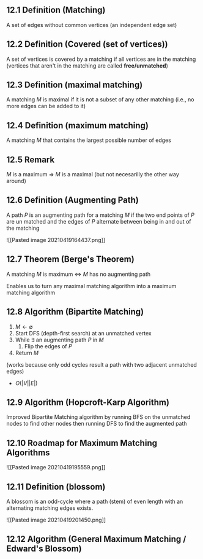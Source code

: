 ## 12.1 Definition (Matching)
A set of edges without common vertices (an independent edge set)

## 12.2 Definition (Covered (set of vertices))
A set of vertices is covered by a matching if all vertices are in the matching
(vertices that aren't in the matching are called **free/unmatched**)

## 12.3 Definition (maximal matching)
A matching $M$ is maximal if it is not a subset of any other matching (i.e., no more edges can be added to it)

## 12.4 Definition (maximum matching)
A matching $M$ that contains the largest possible number of edges

## 12.5 Remark
$M$ is a maximum => $M$ is a maximal (but not necesarilly the other way around)

## 12.6 Definition (Augmenting Path)
A path $P$ is an augmenting path for a matching $M$ if the two end points of $P$ are un matched and the edges of $P$ alternate between being in and out of the matching

![[Pasted image 20210419164437.png]]

## 12.7 Theorem (Berge's Theorem)
A matching $M$ is maximum $\Leftrightarrow$ $M$ has no augmenting path

Enables us to turn any maximal matching algorithm into a maximum matching algorithm 

## 12.8 Algorithm (Bipartite Matching)
1. $M \leftarrow \emptyset$
2. Start DFS (depth-first search) at an unmatched vertex
3. While $\exists$ an augmenting path $P$ in $M$
	1. Flip the edges of $P$
4. Return $M$

(works because only odd cycles result a path with two adjacent unmatched edges)

- $O(|V||E|)$

## 12.9 Algorithm (Hopcroft-Karp Algorithm)
Improved Bipartite Matching algorithm by running BFS on the unmatched nodes to find other nodes then running DFS to find the augmented path

##  12.10 Roadmap for Maximum Matching Algorithms
![[Pasted image 20210419195559.png]]

## 12.11 Definition (blossom)
A blossom is an odd-cycle where a path (stem) of even length with an alternating matching edges exists.

![[Pasted image 20210419201450.png]]

 ## 12.12 Algorithm (General Maximum Matching / Edward's Blossom)